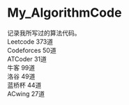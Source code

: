 # My_AlgorithmCode
记录我所写过的算法代码。    
Leetcode 373道  
Codeforces 50道  
ATCoder 31道  
牛客 99道  
洛谷 49道  
蓝桥杯 44道  
ACwing 27道  